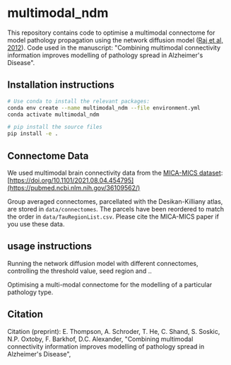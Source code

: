 # multimodal_ndm
This repository contains code to optimise a multimodal connectome for model pathology propagation using the network diffusion model ([Raj et al, 2012](https://www.sciencedirect.com/science/article/pii/S0896627312001353)). Code used in the manuscript: "Combining multimodal connectivity information improves modelling of pathology spread in Alzheimer's Disease". 

## Installation instructions
```bash
# Use conda to install the relevant packages:
conda env create --name multimodal_ndm --file environment.yml
conda activate multimodal_ndm

# pip install the source files
pip install -e .
```

## Connectome Data
We used multimodal brain connectivity data from the [MICA-MICS dataset](https://osf.io/j532r/): [https://doi.org/10.1101/2021.08.04.454795](https://pubmed.ncbi.nlm.nih.gov/36109562/)

Group averaged connectomes, parcellated with the Desikan-Killiany atlas, are stored in `data/connectomes`. The parcels have been reordered to match the order in `data/TauRegionList.csv`. Please cite the MICA-MICS paper if you use these data.

## usage instructions
Running the network diffusion model with different connectomes, controlling the threshold value, seed region and ..

Optimising a multi-modal connectome for the modelling of a particular pathology type.

## Citation
Citation (preprint): E. Thompson, A. Schroder, T. He, C. Shand, S. Soskic, N.P. Oxtoby, F. Barkhof, D.C. Alexander, "Combining multimodal connectivity information improves modelling of pathology spread in Alzheimer's Disease", 

